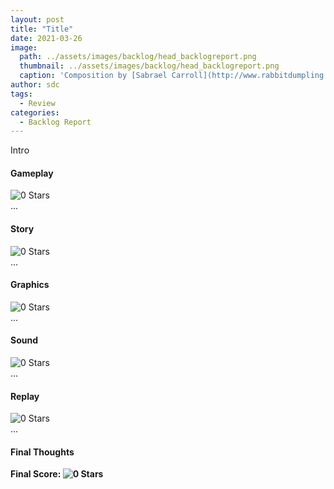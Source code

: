 ```yaml
---
layout: post
title: "Title"
date: 2021-03-26
image:
  path: ../assets/images/backlog/head_backlogreport.png
  thumbnail: ../assets/images/backlog/head_backlogreport.png
  caption: 'Composition by [Sabrael Carroll](http://www.rabbitdumpling.net/)'
author: sdc
tags:
  - Review
categories:
  - Backlog Report
---
```


Intro

#### Gameplay
![0 Stars]({{site.images}}/backlog/0_5stars.gif)  
...

#### Story
![0 Stars]({{site.images}}/backlog/0_5stars.gif)  
...

#### Graphics
![0 Stars]({{site.images}}/backlog/0_5stars.gif)  
...

#### Sound
![0 Stars]({{site.images}}/backlog/0_5stars.gif)  
...

#### Replay
![0 Stars]({{site.images}}/backlog/0_5stars.gif)  
...

#### Final Thoughts


**Final Score: ![0 Stars]({{site.images}}/backlog/0_5stars.gif)**
